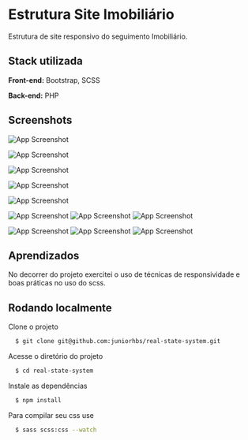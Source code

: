 # Estrutura Site Imobiliário 

Estrutura de site responsivo do seguimento Imobiliário. 

## Stack utilizada

**Front-end:** Bootstrap, SCSS

**Back-end:** PHP

## Screenshots

![App Screenshot](https://github.com/juniorhbs/real-state-system/blob/master/_src/images/screenshot_home.jpg?raw=true)

![App Screenshot](https://github.com/juniorhbs/real-state-system/blob/master/_src/images/screenshot_home_2.jpg?raw=true)

![App Screenshot](https://github.com/juniorhbs/real-state-system/blob/master/_src/images/screenshot_home_3.jpg?raw=true)

![App Screenshot](https://github.com/juniorhbs/real-state-system/blob/master/_src/images/screenshot_home_4.jpg?raw=true)

![App Screenshot](https://github.com/juniorhbs/real-state-system/blob/master/_src/images/screenshot_home_5.jpg?raw=true)

![App Screenshot](https://github.com/juniorhbs/real-state-system/blob/master/_src/images/screenshot_mobile.jpg?raw=true) ![App Screenshot](https://github.com/juniorhbs/real-state-system/blob/master/screenshot_mobile_2.jpg?raw=true) ![App Screenshot](https://github.com/juniorhbs/real-state-system/blob/master/screenshot_mobile_3.jpg?raw=true)

![App Screenshot](https://github.com/juniorhbs/real-state-system/blob/master/_src/images/screenshot_mobile_4.jpg?raw=true) ![App Screenshot](https://github.com/juniorhbs/real-state-system/blob/master/screenshot_mobile_5.jpg?raw=true) ![App Screenshot](https://github.com/juniorhbs/real-state-system/blob/master/screenshot_mobile_6.jpg?raw=true)

## Aprendizados

No decorrer do projeto exercitei o uso de técnicas de responsividade e boas práticas no uso do scss.

## Rodando localmente

Clone o projeto
```bash
  $ git clone git@github.com:juniorhbs/real-state-system.git
```
Acesse o diretório do projeto
```bash
  $ cd real-state-system
```
Instale as dependências
```bash
  $ npm install
```
Para compilar seu css use
```bash
  $ sass scss:css --watch
```


